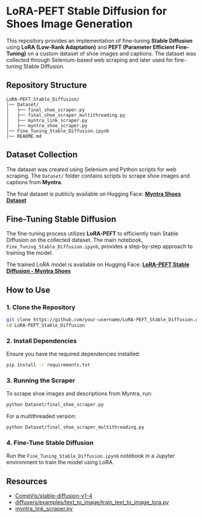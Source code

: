 # LoRA-PEFT Stable Diffusion for Shoes Image Generation

This repository provides an implementation of fine-tuning **Stable Diffusion** using **LoRA (Low-Rank Adaptation)** and **PEFT (Parameter Efficient Fine-Tuning)** on a custom dataset of shoe images and captions. The dataset was collected through Selenium-based web scraping and later used for fine-tuning Stable Diffusion.

## Repository Structure

```
LoRA-PEFT_Stable_Diffusion/
│── Dataset/
│   ├── final_shoe_scraper.py
│   ├── final_shoe_scraper_multithreading.py
│   ├── myntra_link_scraper.py
│   ├── myntra_shoe_scraper.py
│── Fine_Tuning_Stable_Diffusion.ipynb
│── README.md
```

## Dataset Collection
The dataset was created using Selenium and Python scripts for web scraping. The `Dataset/` folder contains scripts to scrape shoe images and captions from **Myntra**.

The final dataset is publicly available on Hugging Face:
[**Myntra Shoes Dataset**](https://huggingface.co/datasets/Harshgarg12/myntra_shoes_dataset)

## Fine-Tuning Stable Diffusion
The fine-tuning process utilizes **LoRA-PEFT** to efficiently train Stable Diffusion on the collected dataset. The main notebook, `Fine_Tuning_Stable_Diffusion.ipynb`, provides a step-by-step approach to training the model.

The trained LoRA model is available on Hugging Face:
[**LoRA-PEFT Stable Diffusion - Myntra Shoes**](https://huggingface.co/Harshgarg12/LoRA_Peft_SD_Myntra_Shoes)

## How to Use
### 1. Clone the Repository
```bash
git clone https://github.com/your-username/LoRA-PEFT_Stable_Diffusion.git
cd LoRA-PEFT_Stable_Diffusion
```

### 2. Install Dependencies
Ensure you have the required dependencies installed:
```bash
pip install -r requirements.txt
```

### 3. Running the Scraper
To scrape shoe images and descriptions from Myntra, run:
```bash
python Dataset/final_shoe_scraper.py
```
For a multithreaded version:
```bash
python Dataset/final_shoe_scraper_multithreading.py
```

### 4. Fine-Tune Stable Diffusion
Run the `Fine_Tuning_Stable_Diffusion.ipynb` notebook in a Jupyter environment to train the model using LoRA.

## Resources
- [CompVis/stable-diffusion-v1-4](https://huggingface.co/CompVis/stable-diffusion-v1-4)
- [diffusers/examples/text_to_image/train_text_to_image_lora.py](https://github.com/huggingface/diffusers/blob/main/examples/text_to_image/train_text_to_image_lora.py)
- [myntra_link_scraper.py](https://github.com/Architrixs/myntra_scraper/blob/main/myntra_link_scraper.py)

